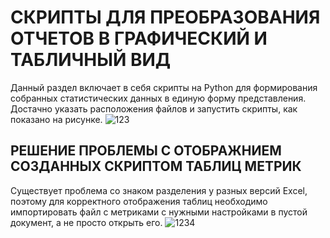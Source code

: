 # СКРИПТЫ ДЛЯ ПРЕОБРАЗОВАНИЯ ОТЧЕТОВ В ГРАФИЧЕСКИЙ И ТАБЛИЧНЫЙ ВИД
Данный раздел включает в себя скрипты на Python для формирования собранных статистических данных в единую форму представления. Достачно указать расположения файлов и запустить скрипты, как показано на рисунке.
![123](https://github.com/Rozenroze/DATASET_RISCV/assets/131447538/90bc8154-cf9f-4907-aa7b-11afe1a49b03)
## РЕШЕНИЕ ПРОБЛЕМЫ С ОТОБРАЖНИЕМ СОЗДАННЫХ СКРИПТОМ ТАБЛИЦ МЕТРИК
Существует проблема со знаком разделения у разных версий Excel, поэтому для корректного отображения таблиц необходимо импортировать файл с метриками с нужными настройками в пустой документ, а не просто открыть его.
![1234](https://github.com/Rozenroze/DATASET_RISCV/assets/131447538/4476bf0f-c739-457c-91e9-d5666c02ad4a)
